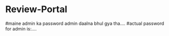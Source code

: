 # Review-Portal
#maine admin ka password admin daalna bhul gya tha....
#actual password for admin is:....

